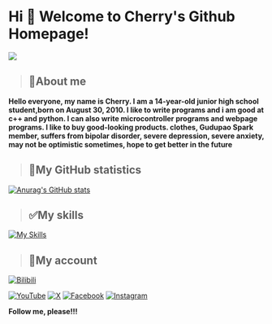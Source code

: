# Hi 🎉 Welcome to Cherry's Github Homepage!

<img src="https://readme-typing-svg.herokuapp.com/?lines=Welcome,%20visitor!;Hello%20Github%20World!&font=Roboto" />

> ## **📖About me**

**Hello everyone, my name is Cherry. I am a 14-year-old junior high school student,born on August 30, 2010. I like to write programs and i am good at c++ and python. I can also write microcontroller programs and webpage programs. I like to buy good-looking products. clothes, Gudupao Spark member, suffers from bipolar disorder, severe depression, severe anxiety, may not be optimistic sometimes, hope to get better in the future**

> ## **🧋My GitHub statistics**

[![Anurag's GitHub stats](https://github-readme-stats.vercel.app/api?username=dongguacute)](https://github.com/anuraghazra/github-readme-stats)

> ## **✅My skills**

[![My Skills](https://skillicons.dev/icons?i=js,html,css,ts,vue,vite,py,go,flutter,vscode,figma,arduino,astro,au,cloudflare,docker,electron,git,github,githubactions,linux,md,mongodb,mysql,nextjs,nodejs,nginx,nuxt,ps,pr,sqlite,tailwind,vercel,wordpress,workers,ubuntu,debian,bash)](https://skillicons.dev)

> ## **🌈My account**

[![Bilibili](https://img.shields.io/badge/Bilibili-white?logo=bilibili)](https://space.bilibili.com/1486590453)

[![YouTube](https://img.shields.io/badge/Youtube-red?logo=youtube)](https://www.youtube.com/@dongguacute)
[![X](https://img.shields.io/badge/Twitter-black?logo=x)](https://twitter.com/Dongguacute)
[![Facebook](https://img.shields.io/badge/Facebook-blue?logo=facebook)](https://www.facebook.com/Dongguacute)
[![Instagram](https://img.shields.io/badge/instagram-white?logo=instagram)](https://www.instagram.com/dongguacute)

**Follow me, please!!!**

